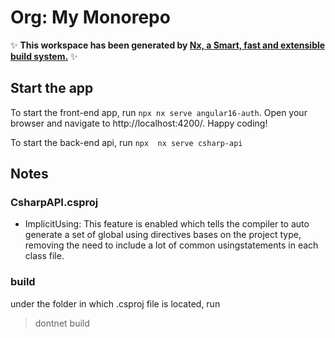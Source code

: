 # Org: My Monorepo

✨ **This workspace has been generated by [Nx, a Smart, fast and extensible build system.](https://nx.dev)** ✨

## Start the app

To start the front-end app, run `npx nx serve angular16-auth`. Open your browser and navigate to http://localhost:4200/. Happy coding!

To start the back-end api, run `npx  nx serve csharp-api`

## Notes

### CsharpAPI.csproj

- ImplicitUsing: This feature is enabled which tells the compiler to auto generate a set of global using directives bases on the project type, removing the need to include a lot of common usingstatements in each class file.

### build

under the folder in which .csproj file is located, run

> dontnet build

